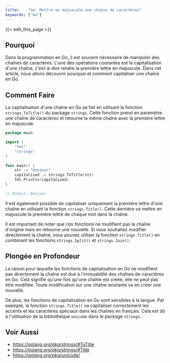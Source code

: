 ```yaml
---
title:    "Go: Mettre en majuscule une chaîne de caractères"
keywords: ["Go"]
---
```


{{< edit_this_page >}}

## Pourquoi

Dans la programmation en Go, il est souvent nécessaire de manipuler des chaînes de caractères. L'une des opérations courantes est la capitalisation d'une chaîne, c'est-à-dire rendre la première lettre en majuscule. Dans cet article, nous allons découvrir pourquoi et comment capitaliser une chaîne en Go.

## Comment Faire

La capitalisation d'une chaîne en Go se fait en utilisant la fonction `strings.ToTitle()` du package `strings`. Cette fonction prend en paramètre une chaîne de caractères et retourne la même chaîne avec la première lettre en majuscule.

```Go
package main

import (
	"fmt"
	"strings"
)

func main() {
	str := "bonjour"
	capitalized := strings.ToTitle(str)
	fmt.Println(capitalized)
}

// Output: Bonjour
```

Il est également possible de capitaliser uniquement la première lettre d'une chaîne en utilisant la fonction `strings.Title()`. Cette dernière va mettre en majuscule la première lettre de chaque mot dans la chaîne.

Il est important de noter que ces fonctions ne modifient pas la chaîne d'origine mais en retourne une nouvelle. Si vous souhaitez modifier directement la chaîne, vous pouvez utiliser la fonction `strings.Title()` en combinant les fonctions `strings.Split()` et `strings.Join()`.

## Plongée en Profondeur

La raison pour laquelle les fonctions de capitalisation en Go ne modifient pas directement la chaîne est due à l'immuabilité des chaînes de caractères en Go. Cela signifie qu'une fois qu'une chaîne est créée, elle ne peut pas être modifiée. Toute modification sur une chaîne existante va en créer une nouvelle.

De plus, les fonctions de capitalisation en Go sont sensibles à la langue. Par exemple, la fonction `strings.Title()` va capitaliser correctement les accents et les caractères spéciaux dans les chaînes en français. Cela est dû à l'utilisation de la bibliothèque `unicode` dans le package `strings`.

## Voir Aussi

- https://golang.org/pkg/strings/#ToTitle
- https://golang.org/pkg/strings/#Title
- https://golang.org/pkg/unicode/